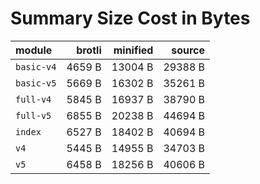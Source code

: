 # Summary Size Cost in Bytes

| module           |   brotli | minified |   source |
|:-----------------|---------:|---------:|---------:|
| `basic-v4`       |   4659 B |  13004 B |  29388 B |
| `basic-v5`       |   5669 B |  16302 B |  35261 B |
| `full-v4`        |   5845 B |  16937 B |  38790 B |
| `full-v5`        |   6855 B |  20238 B |  44694 B |
| `index`          |   6527 B |  18402 B |  40694 B |
| `v4`             |   5445 B |  14955 B |  34703 B |
| `v5`             |   6458 B |  18256 B |  40606 B |


